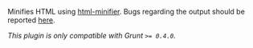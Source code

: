 Minifies HTML using [html-minifier](http://perfectionkills.com/experimenting-with-html-minifier). Bugs regarding the output should be reported [here](https://github.com/kangax/html-minifier/issues/new).

_This plugin is only compatible with Grunt `>= 0.4.0`._
